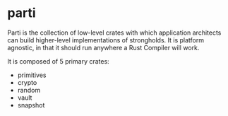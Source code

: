 # parti

Parti is the collection of low-level crates with which application architects can build higher-level implementations of strongholds. It is platform agnostic, in that it should run anywhere a Rust Compiler will work.

It is composed of 5 primary crates:
- primitives
- crypto
- random
- vault
- snapshot

